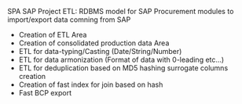 SPA SAP Project ETL: RDBMS model for SAP Procurement modules to import/export data comning from SAP
- Creation of ETL Area 
- Creation of consolidated production data Area
- ETL for data-typing/Casting (Date/String/Number)
- ETL for data armonization (Format of data with 0-leading etc...)
- ETL for deduplication based on MD5 hashing surrogate columns creation
- Creation of fast index for join based on hash
- Fast BCP export

